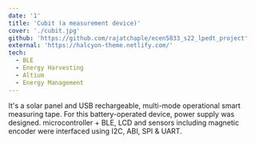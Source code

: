 ```yaml
---
date: '1'
title: 'Cubit (a measurement device)'
cover: './cubit.jpg'
github: 'https://github.com/rajatchaple/ecen5833_s22_lpedt_project'
external: 'https://halcyon-theme.netlify.com/'
tech:
  - BLE
  - Energy Harvesting
  - Altium
  - Energy Management
---
```


It's a solar panel and USB rechargeable, multi-mode operational smart measuring tape. For this battery-operated device, power supply was designed. microcontroller + BLE, LCD and sensors including magnetic encoder were interfaced using I2C, ABI, SPI & UART.
